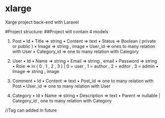 # xlarge
Xarge project back-end with Laravel


#Project structure:
##Project will contain 4 models

1)	Post
    •	Id
    •	Title			=> string
    •	Content		=> text
    •	Status			=> Boolean  ( private or public )
    •	Image			=> string , image
    •	User_id		=> ones to many relation with User
    •	Category_id		=> one to many relation with Category

2)	User
    •	Id
    •	Name			=> string
    •	Email			=> string , email
    •	Password		=> string
    •	Role			=> in ( 0 , 1 , 2 , 3 ) | 0 = user , 1 = author , 2 = editor , 3 = admin 
    •	Image			=> string , image

3)	Comment
    •	Id
    •	Content		=> text
    •	Post_id		=> one to many relation with Post
    •	User_id		=> one to many relation with User

4)	Category
    •	Id
    •	Name			=> string
    •	Description		=> text
    •	Parent			=> nullable | Category_id  , one to many relation with Category

//Tag can added in future

